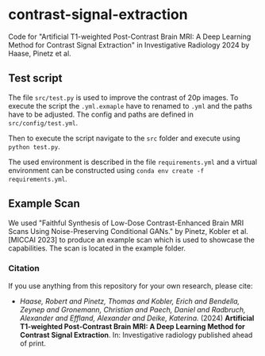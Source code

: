 # contrast-signal-extraction

Code for "Artificial T1-weighted Post-Contrast Brain MRI: A Deep Learning Method for Contrast Signal Extraction" in Investigative Radiology 2024 by Haase, Pinetz et al.


## Test script

The file `src/test.py` is used to improve the contrast of 20p images.
To execute the script the `.yml.exmaple` have to renamed to `.yml` and the paths have to be adjusted.
The config and paths are defined in `src/config/test.yml`.

Then to execute the script navigate to the `src` folder and execute using `python test.py`.

The used environment is described in the file `requirements.yml` and a virtual environment can be constructed using `conda env create -f requirements.yml`. 


## Example Scan

We used "Faithful Synthesis of Low-Dose Contrast-Enhanced Brain MRI Scans Using Noise-Preserving Conditional GANs." by Pinetz, Kobler et al. [MICCAI 2023] to produce an example scan which is used to showcase the capabilities.
The scan is located in the example folder.


### Citation

If you use anything from this repository for your own research, please cite:

- *Haase, Robert and Pinetz, Thomas and Kobler, Erich and Bendella, Zeynep and Gronemann, Christian and Paech, Daniel and Radbruch, Alexander and Effland, Alexander and Deike, Katerina.* (2024) **Artificial T1-weighted Post-Contrast Brain MRI: A Deep Learning Method for Contrast Signal Extraction**. In: Investigative radiology published ahead of print.
